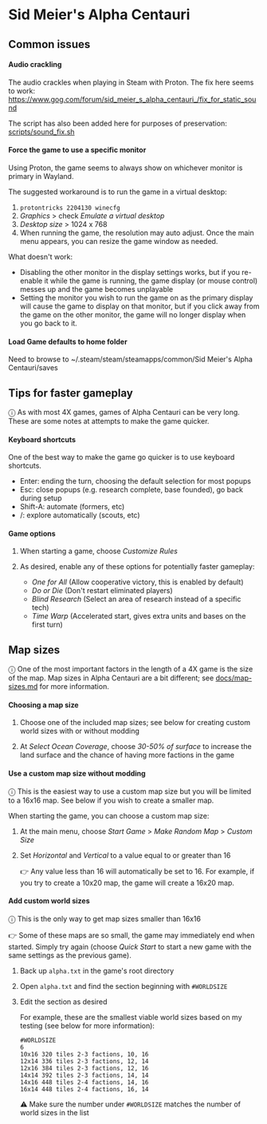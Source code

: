 # Sid Meier's Alpha Centauri

## Common issues

#### Audio crackling

The audio crackles when playing in Steam with Proton. The fix here seems to work: https://www.gog.com/forum/sid_meier_s_alpha_centauri_/fix_for_static_sound

The script has also been added here for purposes of preservation: [scripts/sound_fix.sh](scripts/sound_fix.sh)

#### Force the game to use a specific monitor

Using Proton, the game seems to always show on whichever monitor is primary in Wayland.

The suggested workaround is to run the game in a virtual desktop:

1. `protontricks 2204130 winecfg`
1. _Graphics_ > check _Emulate a virtual desktop_
1. _Desktop size_ > 1024 x 768
1. When running the game, the resolution may auto adjust. Once the main menu appears, you can resize the game window as needed.

What doesn't work:

- Disabling the other monitor in the display settings works, but if you re-enable it while the game is running, the game display (or mouse control) messes up and the game becomes unplayable
- Setting the monitor you wish to run the game on as the primary display will cause the game to display on that monitor, but if you click away from the game on the other monitor, the game will no longer display when you go back to it.

#### Load Game defaults to home folder

Need to browse to ~/.steam/steam/steamapps/common/Sid Meier's Alpha Centauri/saves

## Tips for faster gameplay

ⓘ As with most 4X games, games of Alpha Centauri can be very long. These are some notes at attempts to make the game quicker.

#### Keyboard shortcuts

One of the best way to make the game go quicker is to use keyboard shortcuts.

- Enter: ending the turn, choosing the default selection for most popups
- Esc: close popups (e.g. research complete, base founded), go back during setup
- Shift-A: automate (formers, etc)
- /: explore automatically (scouts, etc)

#### Game options

1. When starting a game, choose _Customize Rules_

1. As desired, enable any of these options for potentially faster gameplay:

   - _One for All_ (Allow cooperative victory, this is enabled by default)
   - _Do or Die_ (Don't restart eliminated players)
   - _Blind Research_ (Select an area of research instead of a specific tech)
   - _Time Warp_ (Accelerated start, gives extra units and bases on the first turn)

## Map sizes

ⓘ One of the most important factors in the length of a 4X game is the size of the map. Map sizes in Alpha Centauri are a bit different; see [docs/map-sizes.md](docs/map-sizes.md) for more information.

#### Choosing a map size

1. Choose one of the included map sizes; see below for creating custom world sizes with or without modding

1. At _Select Ocean Coverage_, choose _30-50% of surface_ to increase the land surface and the chance of having more factions in the game

#### Use a custom map size without modding

ⓘ This is the easiest way to use a custom map size but you will be limited to a 16x16 map. See below if you wish to create a smaller map.

When starting the game, you can choose a custom map size:

1. At the main menu, choose _Start Game_ > _Make Random Map_ > _Custom Size_

1. Set _Horizontal_ and _Vertical_ to a value equal to or greater than 16

   👉 Any value less than 16 will automatically be set to 16. For example, if you try to create a 10x20 map, the game will create a 16x20 map.

#### Add custom world sizes

ⓘ This is the only way to get map sizes smaller than 16x16

👉 Some of these maps are so small, the game may immediately end when started. Simply try again (choose _Quick Start_ to start a new game with the same settings as the previous game).

1. Back up `alpha.txt` in the game's root directory

1. Open `alpha.txt` and find the section beginning with `#WORLDSIZE`

1. Edit the section as desired

   For example, these are the smallest viable world sizes based on my testing (see below for more information):

   ```
   #WORLDSIZE
   6
   10x16 320 tiles 2-3 factions, 10, 16
   12x14 336 tiles 2-3 factions, 12, 14
   12x16 384 tiles 2-3 factions, 12, 16
   14x14 392 tiles 2-3 factions, 14, 14
   14x16 448 tiles 2-4 factions, 14, 16
   16x14 448 tiles 2-4 factions, 16, 14
   ```

   ⚠️ Make sure the number under `#WORLDSIZE` matches the number of world sizes in the list
